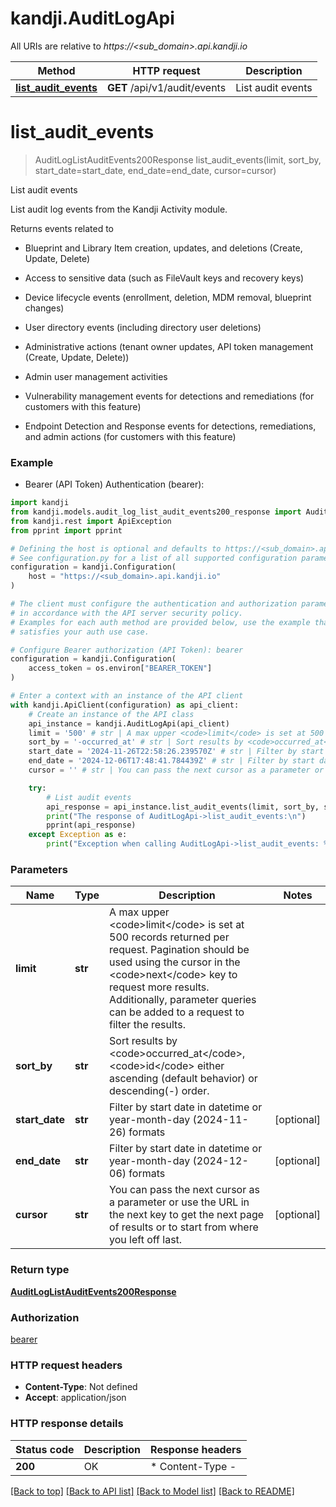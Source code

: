 # kandji.AuditLogApi

All URIs are relative to *https://&lt;sub_domain&gt;.api.kandji.io*

Method | HTTP request | Description
------------- | ------------- | -------------
[**list_audit_events**](AuditLogApi.md#list_audit_events) | **GET** /api/v1/audit/events | List audit events


# **list_audit_events**
> AuditLogListAuditEvents200Response list_audit_events(limit, sort_by, start_date=start_date, end_date=end_date, cursor=cursor)

List audit events

<p>List audit log events from the Kandji Activity module.</p>
<p>Returns events related to</p>
<ul>
<li><p>Blueprint and Library Item creation, updates, and deletions (Create, Update, Delete)</p>
</li>
<li><p>Access to sensitive data (such as FileVault keys and recovery keys)</p>
</li>
<li><p>Device lifecycle events (enrollment, deletion, MDM removal, blueprint changes)</p>
</li>
<li><p>User directory events (including directory user deletions)</p>
</li>
<li><p>Administrative actions (tenant owner updates, API token management (Create, Update, Delete))</p>
</li>
<li><p>Admin user management activities</p>
</li>
<li><p>Vulnerability management events for detections and remediations (for customers with this feature)</p>
</li>
<li><p>Endpoint Detection and Response events for detections, remediations, and admin actions (for customers with this feature)</p>
</li>
</ul>

### Example

* Bearer (API Token) Authentication (bearer):

```python
import kandji
from kandji.models.audit_log_list_audit_events200_response import AuditLogListAuditEvents200Response
from kandji.rest import ApiException
from pprint import pprint

# Defining the host is optional and defaults to https://<sub_domain>.api.kandji.io
# See configuration.py for a list of all supported configuration parameters.
configuration = kandji.Configuration(
    host = "https://<sub_domain>.api.kandji.io"
)

# The client must configure the authentication and authorization parameters
# in accordance with the API server security policy.
# Examples for each auth method are provided below, use the example that
# satisfies your auth use case.

# Configure Bearer authorization (API Token): bearer
configuration = kandji.Configuration(
    access_token = os.environ["BEARER_TOKEN"]
)

# Enter a context with an instance of the API client
with kandji.ApiClient(configuration) as api_client:
    # Create an instance of the API class
    api_instance = kandji.AuditLogApi(api_client)
    limit = '500' # str | A max upper <code>limit</code> is set at 500 records returned per request. Pagination should be used using the cursor in the <code>next</code> key to request more results. Additionally, parameter queries can be added to a request to filter the results.
    sort_by = '-occurred_at' # str | Sort results by <code>occurred_at</code>, <code>id</code> either ascending (default behavior) or descending(-) order.
    start_date = '2024-11-26T22:58:26.239570Z' # str | Filter by start date in datetime or year-month-day (2024-11-26) formats (optional)
    end_date = '2024-12-06T17:48:41.784439Z' # str | Filter by start date in datetime or year-month-day (2024-12-06) formats (optional)
    cursor = '' # str | You can pass the next cursor as a parameter or use the URL in the next key to get the next page of results or to start from where you left off last. (optional)

    try:
        # List audit events
        api_response = api_instance.list_audit_events(limit, sort_by, start_date=start_date, end_date=end_date, cursor=cursor)
        print("The response of AuditLogApi->list_audit_events:\n")
        pprint(api_response)
    except Exception as e:
        print("Exception when calling AuditLogApi->list_audit_events: %s\n" % e)
```



### Parameters


Name | Type | Description  | Notes
------------- | ------------- | ------------- | -------------
 **limit** | **str**| A max upper &lt;code&gt;limit&lt;/code&gt; is set at 500 records returned per request. Pagination should be used using the cursor in the &lt;code&gt;next&lt;/code&gt; key to request more results. Additionally, parameter queries can be added to a request to filter the results. | 
 **sort_by** | **str**| Sort results by &lt;code&gt;occurred_at&lt;/code&gt;, &lt;code&gt;id&lt;/code&gt; either ascending (default behavior) or descending(-) order. | 
 **start_date** | **str**| Filter by start date in datetime or year-month-day (2024-11-26) formats | [optional] 
 **end_date** | **str**| Filter by start date in datetime or year-month-day (2024-12-06) formats | [optional] 
 **cursor** | **str**| You can pass the next cursor as a parameter or use the URL in the next key to get the next page of results or to start from where you left off last. | [optional] 

### Return type

[**AuditLogListAuditEvents200Response**](AuditLogListAuditEvents200Response.md)

### Authorization

[bearer](../README.md#bearer)

### HTTP request headers

 - **Content-Type**: Not defined
 - **Accept**: application/json

### HTTP response details

| Status code | Description | Response headers |
|-------------|-------------|------------------|
**200** | OK |  * Content-Type -  <br>  |

[[Back to top]](#) [[Back to API list]](../README.md#documentation-for-api-endpoints) [[Back to Model list]](../README.md#documentation-for-models) [[Back to README]](../README.md)

